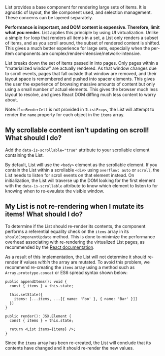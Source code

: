 List provides a base component for rendering large sets of items. It is agnostic of layout, the tile component used, and selection management. These concerns can be layered separately.

**Performance is important, and DOM content is expensive. Therefore, limit what you render.** List applies this principle by using UI virtualization. Unlike a simple `for` loop that renders all items in a set, a List only renders a subset of items, and as you scroll around, the subset of rendered content is shifted. This gives a much better experience for large sets, especially when the per-item components are complex/render-intensive/network-intensive.

List breaks down the set of items passed in into pages. Only pages within a "materialized window" are actually rendered. As that window changes due to scroll events, pages that fall outside that window are removed, and their layout space is remembered and pushed into spacer elements. This gives the user the experience of browsing massive amounts of content but only using a small number of actual elements. This gives the browser much less layout to resolve, and gives React DOM diffing much less content to worry about.

Note: if `onRenderCell` is not provided in `IListProps`, the List will attempt to render the `name` property for each object in the `items` array.

## My scrollable content isn't updating on scroll! What should I do?

Add the `data-is-scrollable="true"` attribute to your scrollable element containing the List.

By default, List will use the `<body>` element as the scrollable element. If you contain the List within a scrollable `<div>` using `overflow: auto` or `scroll`, the List needs to listen for scroll events on that element instead. On initialization, the List will traverse up the DOM looking for the first element with the `data-is-scrollable` attribute to know which element to listen to for knowing when to re-evaulate the visible window.

## My List is not re-rendering when I mutate its items! What should I do?

To determine if the List should re-render its contents, the component performs a referential equality check on the `items` array in its `shouldComponentUpdate` method. This is done to minimize the performance overhead associating with re-rendering the virtualized List pages, as recommended by the [React documentation](https://reactjs.org/docs/optimizing-performance.html#the-power-of-not-mutating-data).

As a result of this implementation, the List will not determine it should re-render if values _within_ the array are mutated. To avoid this problem, we recommend re-creating the `items` array using a method such as `Array.prototype.concat` or ES6 spread syntax shown below:

```tsx
public appendItems(): void {
  const { items } = this.state;

  this.setState({
    items: [...items, ...[{ name: 'Foo' }, { name: 'Bar' }]]
  })
}

public render(): JSX.Element {
  const { items } = this.state;

  return <List items={items} />;
}
```

Since the `items` array has been re-created, the List will conclude that its contents have changed and it should re-render the new values.
